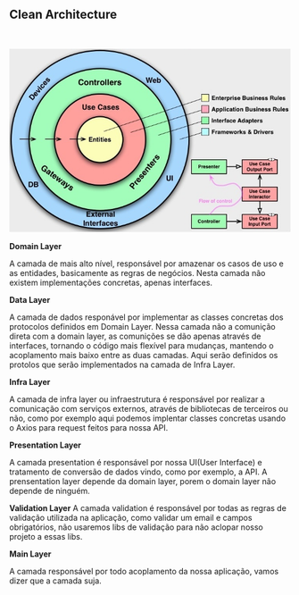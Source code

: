 ## Clean Architecture
<br/>

![Clean Architecture](./images/clean-architecture-uncle-bob.jpeg)

**Domain Layer**

A camada de mais alto nível, responsável por amazenar os casos de uso e as entidades, basicamente as regras de negócios. Nesta camada não existem implementações concretas, apenas interfaces.

**Data Layer**

A camada de dados responável por implementar as classes concretas dos protocolos definidos em Domain Layer.
Nessa camada não a comunição direta com a domain layer, as comunições se dão apenas através de interfaces, tornando o código mais flexível para mudanças, mantendo o acoplamento mais baixo entre as duas camadas. Aqui serão definidos os protolos que serão implementados na camada de Infra Layer.

**Infra Layer**

A camada de infra layer ou infraestrutura é responsável por realizar a comunicação com serviços externos, através de bibliotecas de terceiros ou não, como por exemplo aqui podemos implentar classes concretas usando o Axios para request feitos para nossa API.

**Presentation Layer**

A camada presentation é responsável por nossa UI(User Interface) e tratamento de conversão de dados vindo, como por exemplo, a API. A prensentation layer depende da domain layer, porem o domain layer não depende de ninguém.


**Validation Layer**
A camada validation é responsável por todas as regras de validação utilizada na aplicação, como validar um email e campos obrigatórios, não usaremos libs de validação para não aclopar nosso projeto a essas libs.

**Main Layer**

A camada responsável por todo acoplamento da nossa aplicação, vamos dizer que a camada suja.